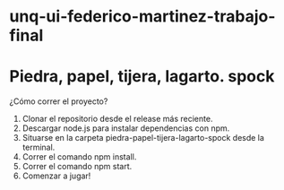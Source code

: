 # unq-ui-federico-martinez-trabajo-final
# Piedra, papel, tijera, lagarto. spock

¿Cómo correr el proyecto?
1. Clonar el repositorio desde el release más reciente.
2. Descargar node.js para instalar dependencias con npm.
3. Situarse en la carpeta piedra-papel-tijera-lagarto-spock desde la terminal.
4. Correr el comando npm install.
5. Correr el comando npm start.
6. Comenzar a jugar!
